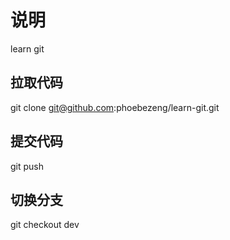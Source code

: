 # 说明

learn git

## 拉取代码

git clone git@github.com:phoebezeng/learn-git.git

## 提交代码

git push

## 切换分支

git checkout dev
